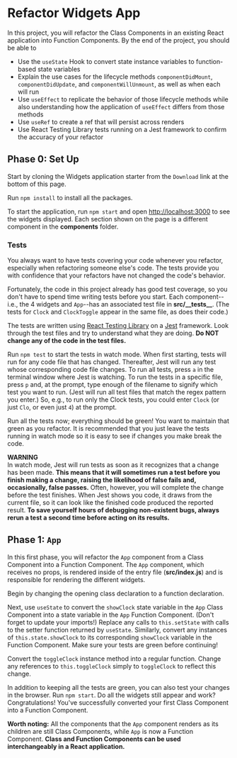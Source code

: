 # Refactor Widgets App

In this project, you will refactor the Class Components in an existing React
application into Function Components. By the end of the project, you should be
able to

* Use the `useState` Hook to convert state instance variables to function-based
  state variables
* Explain the use cases for the lifecycle methods `componentDidMount`,
  `componentDidUpdate`, and `componentWillUnmount`, as well as when each will
  run
* Use `useEffect` to replicate the behavior of those lifecycle methods while
  also understanding how the application of `useEffect` differs from those
  methods
* Use `useRef` to create a ref that will persist across renders
* Use React Testing Library tests running on a Jest framework to confirm the
  accuracy of your refactor

## Phase 0: Set Up

Start by cloning the Widgets application starter from the `Download` link at the
bottom of this page.

Run `npm install` to install all the packages.

To start the application, run `npm start` and open [http://localhost:3000] to
see the widgets displayed. Each section shown on the page is a different
component in the __components__ folder.

### Tests

You always want to have tests covering your code whenever you refactor,
especially when refactoring someone else's code. The tests provide you with
confidence that your refactors have not changed the code's behavior.

Fortunately, the code in this project already has good test coverage, so you
don't have to spend time writing tests before you start. Each component--i.e.,
the 4 widgets and `App`--has an associated test file in __src/\_\_tests\_\___.
(The tests for `Clock` and `ClockToggle` appear in the same file, as does their
code.)

The tests are written using [React Testing Library] on a [Jest] framework. Look
through the test files and try to understand what they are doing. **Do NOT
change any of the code in the test files.**

Run `npm test` to start the tests in watch mode. When first starting, tests will
run for any code file that has changed. Thereafter, Jest will run any test whose
corresponding code file changes. To run all tests, press `a` in the terminal
window where Jest is watching. To run the tests in a specific file, press `p`
and, at the prompt, type enough of the filename to signify which test you want
to run. (Jest will run all test files that match the regex pattern you enter.)
So, e.g., to run only the Clock tests, you could enter `Clock` (or just `Clo`,
or even just `4`) at the prompt.

Run all the tests now; everything should be green! You want to maintain that
green as you refactor. It is recommended that you just leave the tests running
in watch mode so it is easy to see if changes you make break the code.

**WARNING**  
In watch mode, Jest will run tests as soon as it recognizes that a change has
been made. **This means that it will sometimes run a test before you finish
making a change, raising the likelihood of false fails and, occasionally, false
passes.** Often, however, you will complete the change before the test
finishes. When Jest shows you code, it draws from the current file, so it can
look like the finished code produced the reported result. **To save yourself
hours of debugging non-existent bugs, always rerun a test a second time before
acting on its results.**

## Phase 1: `App`

In this first phase, you will refactor the `App` component from a Class
Component into a Function Component. The `App` component, which receives no
props, is rendered inside of the entry file (__src/index.js__) and is
responsible for rendering the different widgets.

Begin by changing the opening class declaration to a function declaration.

Next, use `useState` to convert the `showClock` state variable in the `App`
Class Component into a state variable in the `App` Function Component. (Don't
forget to update your imports!) Replace any calls to `this.setState` with calls
to the setter function returned by `useState`. Similarly, convert any instances
of `this.state.showClock` to its corresponding `showClock` variable in the
Function Component. Make sure your tests are green before continuing!

Convert the `toggleClock` instance method into a regular function. Change any
references to `this.toggleClock` simply to `toggleClock` to reflect this change.

In addition to keeping all the tests are green, you can also test your changes
in the browser. Run `npm start`. Do all the widgets still appear and work?
Congratulations! You've successfully converted your first Class Component into a
Function Component.

**Worth noting:** All the components that the `App` component renders as its
children are still Class Components, while `App` is now a Function Component.
**Class and Function Components can be used interchangeably in a React
application.**

[http://localhost:3000]: http://localhost:3000
[React Testing Library]: https://testing-library.com/docs/react-testing-library/intro/
[Jest]: https://jestjs.io/docs/getting-started